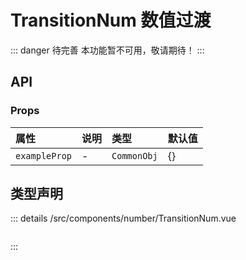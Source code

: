 # TransitionNum 数值过渡  <Badge class="title-badge" type="danger" text="wait" />


::: danger 待完善
本功能暂不可用，敬请期待！
:::




## API 
### Props

|属性|说明|类型|默认值|
|:---|:---|:---|:---|
|`exampleProp`|-|`CommonObj`|{}|



## 类型声明
::: details
/src/components/number/TransitionNum.vue

``` ts


```

:::  


